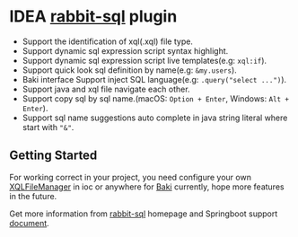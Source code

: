 # IDEA [rabbit-sql](https://github.com/chengyuxing/rabbit-sql) plugin

- Support the identification of xql(.xql) file type.
- Support dynamic sql expression script syntax highlight.
- Support dynamic sql expression script live templates(e.g: `xql:if`).
- Support quick look sql definition by name(e.g: `&my.users`).
- Baki interface Support inject SQL language(e.g: `.query("select ...")`).
- Support java and xql file navigate each other.
- Support copy sql by sql name.(macOS: `Option + Enter`, Windows: `Alt + Enter`).
- Support sql name suggestions auto complete in java string literal where start with `"&"`.

## Getting Started

For working correct in your project, you need configure your
own [XQLFileManager](https://github.com/chengyuxing/rabbit-sql#XQLFileManager) in ioc or anywhere
for [Baki](https://github.com/chengyuxing/rabbit-sql#bakidao) currently, hope more features in the future.

Get more information from [rabbit-sql](https://github.com/chengyuxing/rabbit-sql) homepage
and Springboot support [document](https://github.com/chengyuxing/rabbit-sql-spring-boot-starter).